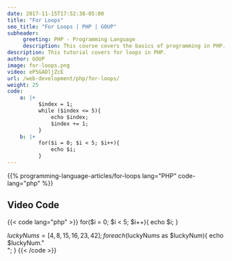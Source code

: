 ```yaml
---
date: 2017-11-15T17:52:38-05:00
title: "For Loops"
seo_title: "For Loops | PHP | GOUP"
subheader:
     greeting: PHP - Programming Language
     description: This course covers the basics of programming in PHP. Work your way through the videos/articles and I'll teach you everything you need to know to start your programming journey!
description: This tutorial covers for loops in PHP.
author: GOUP
image: for-loops.png
video: eP5GADljZcE
url: /web-development/php/for-loops/
weight: 25
code:
    a: |+
          $index = 1;
          while ($index <= 5){
              echo $index;
              $index += 1;
          }
    b: |+
          for($i = 0; $i < 5; $i++){
              echo $i;
          }
---
```


{{% programming-language-articles/for-loops lang="PHP" code-lang="php" %}}

## Video Code

{{< code lang="php" >}}
for($i = 0; $i < 5; $i++){
     echo $i;
}

$luckyNums = [4, 8, 15, 16, 23, 42];
foreach($luckyNums as $luckyNum){
     echo $luckyNum."<br>";
}
{{< /code >}}